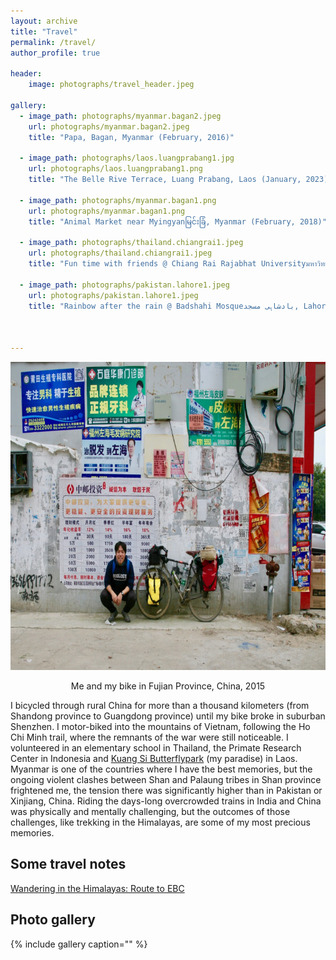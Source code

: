 ```yaml
---
layout: archive
title: "Travel"
permalink: /travel/
author_profile: true

header: 
    image: photographs/travel_header.jpeg

gallery:  
  - image_path: photographs/myanmar.bagan2.jpeg
    url: photographs/myanmar.bagan2.jpeg
    title: "Papa, Bagan, Myanmar (February, 2016)"
  
  - image_path: photographs/laos.luangprabang1.jpg
    url: photographs/laos.luangprabang1.png
    title: "The Belle Rive Terrace, Luang Prabang, Laos (January, 2023)"

  - image_path: photographs/myanmar.bagan1.png
    url: photographs/myanmar.bagan1.png
    title: "Animal Market near Myingyanမြင်းခြံ, Myanmar (February, 2018)"
    
  - image_path: photographs/thailand.chiangrai1.jpeg
    url: photographs/thailand.chiangrai1.jpeg
    title: "Fun time with friends @ Chiang Rai Rajabhat Universityมหาวิทยาลัยราชภัฏเชียงราย, Chiang Rai, Thailand (March, 2016)"

  - image_path: photographs/pakistan.lahore1.jpeg
    url: photographs/pakistan.lahore1.jpeg
    title: "Rainbow after the rain @ Badshahi Mosqueبادشاہی مسجد, Lahore, Pakistan (June, 2016)"
   
  
  
---
```


<center><p align="center">
  <img width="739" height="493" src="/images/img_9822-1.jpg"><figcaption>Me and my bike in Fujian Province, China, 2015</figcaption>
</p></center>

<p>I bicycled through rural China for more than a thousand kilometers (from Shandong province to Guangdong province) until my bike broke in suburban Shenzhen. I motor-biked into the mountains of Vietnam, following the Ho Chi Minh trail, where the remnants of the war were still noticeable. I volunteered in an elementary school in Thailand, the Primate Research Center in Indonesia and <a href="https://www.facebook.com/Laos.Kuang.Si.Butterflypark/">Kuang Si Butterflypark</a>&nbsp;(my paradise) in Laos. Myanmar is one of the countries where I have the best memories, but the ongoing violent clashes between Shan and Palaung tribes in Shan province frightened me, the tension there was significantly higher than in Pakistan or Xinjiang, China. Riding the days-long overcrowded trains in India and China was physically and mentally challenging, but the outcomes of those challenges, like trekking in the Himalayas, are some of my most precious memories.</p>

## Some travel notes
 <a href="/travel/2020/06/blog-post-travel-3/">Wandering in the Himalayas: Route to EBC</a>

## Photo gallery

{% include gallery caption="" %}

